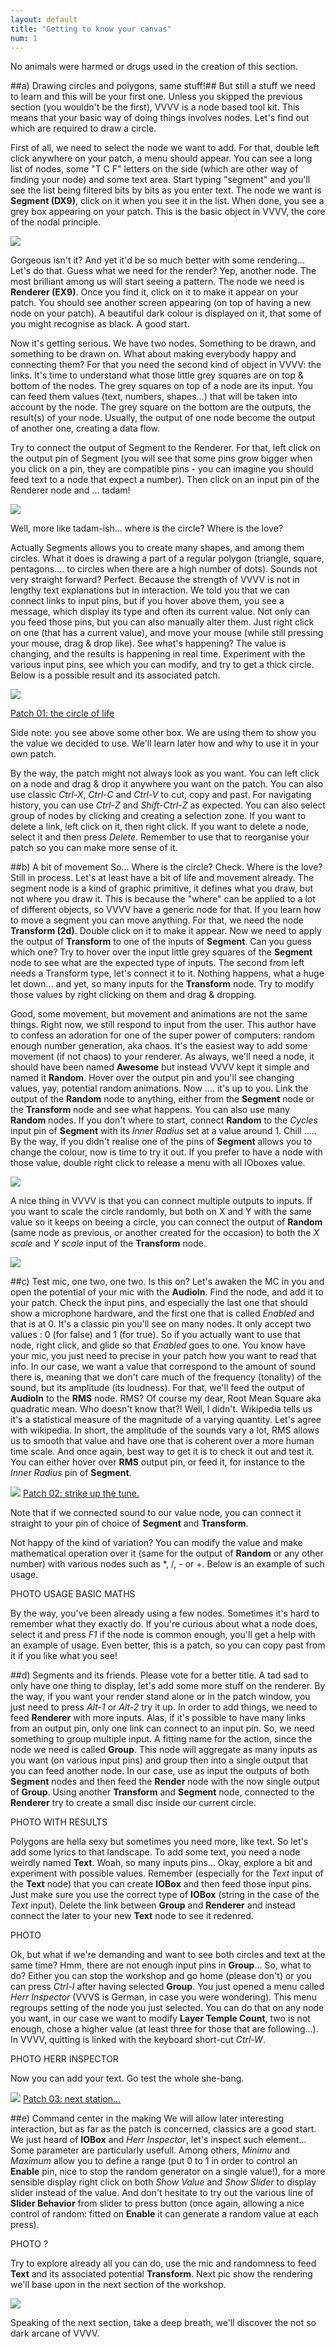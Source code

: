 ```yaml
---
layout: default
title: "Getting to know your canvas"
num: 1
---
```


No animals were harmed or drugs used in the creation of this section.

##a) Drawing circles and polygons, same stuff!##
But still a stuff we need to learn and this will be your first one. Unless you skipped the previous section (you wouldn't be the first), VVVV is a node based tool kit. This means that your basic way of doing things involves nodes. Let's find out which are required to draw a circle.

First of all, we need to select the node we want to add. For that, double left click anywhere on your patch, a menu should appear. You can see a long list of nodes, some "T C F" letters on the side (which are other way of finding your node) and some text area. Start typing "segment" and you'll see the list being filtered bits by bits as you enter text. The node we want is **Segment (DX9)**, click on it when you see it in the list. When done, you see a grey box appearing on your patch. This is the basic object in VVVV, the core of the nodal principle.

![](assets/Illu01.JPG)

Gorgeous isn't it? And yet it'd be so much better with some rendering... Let's do that. Guess what we need for the render? Yep, another node. The most brilliant among us will start seeing a pattern. The node we need is **Renderer (EX9)**. Once you find it, click on it to make it appear on your patch. You should see another screen appearing (on top of having a new node on your patch). A beautiful dark colour is displayed on it, that some of you might recognise as black. A good start.

Now it's getting serious. We have two nodes. Something to be drawn, and something to be drawn on. What about making everybody happy and connecting them? For that you need the second kind of object in VVVV: the links. It's time to understand what those little grey squares are on top & bottom of the nodes. The grey squares on top of a node are its input. You can feed them values (text, numbers, shapes...) that will be taken into account by the node. The grey square on the bottom are the outputs, the result(s) of your node. Usually, the output of one node become the output of another one, creating a data flow.

Try to connect the output of Segment to the Renderer. For that, left click on the output pin of Segment (you will see that some pins grow bigger when you click on a pin, they are compatible pins - you can imagine you should feed text to a node that expect a number). Then click on an input pin of the Renderer node and ... tadam!

![](assets/Ex01-01.JPG)

Well, more like tadam-ish... where is the circle? Where is the love?

Actually Segments allows you to create many shapes, and among them circles. What it does is drawing a part of a regular polygon (triangle, square, pentagons.... to circles when there are a high number of dots). Sounds not very straight forward? Perfect. Because the strength of VVVV is not in lengthy text explanations but in interaction. We told you that we can connect links to input pins, but if you hover above them, you see a message, which display its type and often its current value. Not only can you feed those pins, but you can also manually alter them. Just right click on one (that has a current value), and move your mouse (while still pressing your mouse, drag & drop like). See what's happening? The value is changing, and the results is happening in real time. Experiment with the various input pins, see which you can modify, and try to get a thick circle. Below is a possible result and its associated patch.

![](assets/Ex01-02.JPG)

[Patch 01: the circle of life](assets/Ex01.v4p)

Side note: you see above some other box. We are using them to show you the value we decided to use. We'll learn later how and why to use it in your own patch.

By the way, the patch might not always look as you want. You can left click on a node and drag & drop it anywhere you want on the patch. You can also use classic *Ctrl-X*, *Ctrl-C* and *Ctrl-V* to cut, copy and past. For navigating history, you can use *Ctrl-Z* and *Shift-Ctrl-Z* as expected. You can also select group of nodes by clicking and creating a selection zone. If you want to delete a link, left click on it, then right click. If you want to delete a node, select it and then press *Delete*. Remember to use that to reorganise your patch so you can make more sense of it.


##b) A bit of movement
So... Where is the circle? Check. Where is the love? Still in process. Let's at least have a bit of life and movement already. The segment node is a kind of graphic primitive, it defines what you draw, but not where you draw it. This is because the "where" can be applied to a lot of different objects, so VVVV have a generic node for that. If you learn how to move a segment you can move anything. For that, we need the node **Transform (2d)**. Double click on it to make it appear. Now we need to apply the output of **Transform** to one of the inputs of **Segment**. Can you guess which one? Try to hover over the input little grey squares of the **Segment** node to see what are the expected type of inputs. The second from left needs a Transform type, let's connect it to it. Nothing happens, what a huge let down... and yet, so many inputs for the **Transform** node. Try to modify those values by right clicking on them and drag & dropping. 

Good, some movement, but movement and animations are not the same things. Right now, we still respond to input from the user. This author have to confess an adoration for one of the super power of computers: random enough number generation, aka chaos. It's the easiest way to add some movement (if not chaos) to your renderer. As always, we'll need a node, it should have been named **Awesome** but instead VVVV kept it simple and named it **Random**. Hover over the output pin and you'll see changing values, yay, potential random animations. Now .... it's up to you. Link the output of the **Random** node to anything, either from the **Segment** node or the **Transform** node and see what happens. You can also use many **Random** nodes. If you don't where to start, connect **Random** to the *Cycles* input pin of **Segment** with its *Inner Radius* set at a value around 1. Chill ..... By the way, if you didn't realise one of the pins of **Segment** allows you to change the colour, now is time to try it out. If you prefer to have a node with those value, double right click to release a menu with all IOboxes value. 

![](assets/Illu02.JPG)

A nice thing in VVVV is that you can connect multiple outputs to inputs. If you want to scale the circle randomly, but both on X and Y with the same value so it keeps on beeing a circle, you can connect the output of **Random** (same node as previous, or another created for the occasion) to both the *X scale* and *Y scale* input of the **Transform** node.

![](assets/Illu03.JPG)

##c) Test mic, one two, one two. Is this on?
Let's awaken the MC in you and open the potential of your mic with the **AudioIn**. Find the node, and add it to your patch. Check the input pins, and especially the last one that should show a microphone hardware, and the first one that is called *Enabled* and that is at 0. It's a classic pin you'll see on many nodes. It only accept two values : 0 (for false) and 1 (for true). So if you actually want to use that node, right click, and glide so that *Enabled* goes to one. You know have your mic, you just need to precise in your patch how you want to read that info. In our case, we want a value that correspond to the amount of sound there is, meaning that we don't care much of the frequency (tonality) of the sound, but its amplitude (its loudness). For that, we'll feed the output of **AudioIn** to the **RMS** node. RMS? Of course my dear, Root Mean Square aka quadratic mean. Who doesn't know that?! Well, I didn't. Wikipedia tells us it's a statistical measure of the magnitude of a varying quantity. Let's agree with wikipedia. In short, the amplitude of the sounds vary a lot, RMS allows us to smooth that value and have one that is coherent over a more human time scale. And once again, best way to get it is to check it out and test it. You can either hover over **RMS** output pin, or feed it, for instance to the *Inner Radius* pin of **Segment**. 

![](assets/Ex02-01.JPG)
[Patch 02: strike up the tune.](assets/Ex02.v4p)


Note that if we connected sound to our value node, you can connect it straight to your pin of choice of **Segment** and **Transform**.

Not happy of the kind of variation? You can modify the value and make mathematical operation over it (same for the output of **Random** or any other number) with various nodes such as \*, /, - or +. Below is an example of such usage. 

PHOTO USAGE BASIC MATHS

By the way, you've been already using a few nodes. Sometimes it's hard to remember what they exactly do. If you're curious about what a node does, select it and press *F1* if the node is common enough, you'll get a help with an example of usage. Even better, this is a patch, so you can copy past from it if you like what you see!

##d) Segments and its friends. Please vote for a better title.
A tad sad to only have one thing to display, let's add some more stuff on the renderer. By the way, if you want your render stand alone or in the patch window, you just need to press *Alt-1* or *Alt-2* try it up. In order to add things, we need to feed **Renderer** with more inputs. Alas, if it's possible to have many links from an output pin, only one link can connect to an input pin. So, we need something to group multiple input. A fitting name for the action, since the node we need is called **Group**. This node will aggregate as many inputs as you want (on various input pins) and group then into a single output that you can feed another node. In our case, use as input the outputs of both **Segment** nodes and then feed the **Render** node with the now single output of **Group**. 
Using another **Transform** and **Segment** node, connected to the **Renderer** try to create a small disc inside our current circle.

PHOTO WITH RESULTS

Polygons are hella sexy but sometimes you need more, like text. So let's add some lyrics to that landscape. To add some text, you need a node weirdly named **Text**. Woah, so many inputs pins... Okay, explore a bit and experiment with possible values. Remember (especially for the *Text* input of the **Text** node) that you can create **IOBox** and then feed those input pins. Just make sure you use the correct type of **IOBox** (string in the case of the *Text* input). Delete the link between **Group** and **Renderer** and instead connect the later to your new **Text** node to see it redenred.

PHOTO

Ok, but what if we're demanding and want to see both circles and text at the same time? Hmm, there are not enough input pins in **Group**... So, what to do? Either you can stop the workshop and go home (please don't) or you can press *Ctrl-I* after having selected **Group**. You just opened a menu called *Herr Inspector* (VVVS is German, in case you were wondering). This menu regroups setting of the node you just selected. You can do that on any node you want, in our case we want to modify **Layer Temple Count**, two is not enough, chose a higher value (at least three for those that are following...). In VVVV, quitting is linked with the keyboard short-cut *Ctrl-W*. 

PHOTO HERR INSPECTOR

Now you can add your text. Go test the whole she-bang. 

![](assets/Ex03-01.JPG)
[Patch 03: next station...](assets/Ex03.v4p)


##e) Command center in the making
We will allow later interesting interaction, but as far as the patch is concerned, classics are a good start. We just heard of **IOBox** and *Ḧerr Inspector*, let's inspect such element... Some parameter are particularly usefull. Among others, *Minimu* and *Maximum* allow you to define a range (put 0 to 1 in order to control an **Enable** pin, nice to stop the random generator on a single value!), for a more sensible display right click on both *Show Value* and *Show Slider* to display slider instead of the value. And don't hesitate to try out the various line of **Slider Behavior** from slider to press button (once again, allowing a nice control of random: fitted on **Enable** it can generate a random value at each press).

PHOTO ?

Try to explore already all you can do, use the mic and randomness to feed **Text** and its associated potential **Transform**. Next pic show the rendering we'll base upon in the next section of the workshop. 

![](assets/Ex03-01_rendu.JPG)

Speaking of the next section, take a deep breath, we'll discover the not so dark arcane of VVVV.

